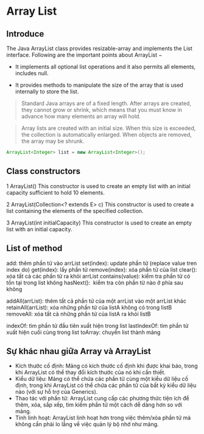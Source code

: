 # Array List

## Introduce

The Java ArrayList class provides resizable-array and implements the List interface. Following are the important points about ArrayList −

- It implements all optional list operations and it also permits all elements, includes null.

- It provides methods to manipulate the size of the array that is used internally to store the list.

> Standard Java arrays are of a fixed length. After arrays are created, they cannot grow or shrink, which means that you must know in advance how many elements an array will hold.

> Array lists are created with an initial size. When this size is exceeded, the collection is automatically enlarged. When objects are removed, the array may be shrunk. 

```java
ArrayList<Integer> list = new ArrayList<Integer>(); 
```

## Class constructors

1	ArrayList()
This constructor is used to create an empty list with an initial capacity sufficient to hold 10 elements.

2	ArrayList(Collection<? extends E> c)
This constructor is used to create a list containing the elements of the specified collection.

3   ArrayList(int initialCapacity)
This constructor is used to create an empty list with an initial capacity.

## List of method

add: thêm phần tử vào arrList
set(index): update phần tử (replace value tren index do)
get(index): lấy phần tử
remove(index): xóa phần tử của list
clear(): xóa tất cả các phần tử ra khỏi arrList
contains(value): kiểm tra phần tử có tồn tại trong list không
hasNext():  kiểm tra còn phần từ nào ở phía sau không

addAll(arrList): thêm tất cả phần tử của một arrList vào một arrList khác
retainAll(arrList): xóa những phần tử của listA không có trong listB
removeAll: xóa tất cả những phần tử của listA ra khỏi listB

indexOf: tìm phần tử đầu tiên xuất hiện trong list
lastIndexOf: tìm phần tử xuất hiện cuối cùng trong list
toArray: chuyển list thành mảng

## Sự khác nhau giữa Array và ArrayList

- Kích thước cố định: Mảng có kích thước cố định khi được khai báo, trong khi ArrayList có thể thay đổi kích thước của nó khi cần thiết.
- Kiểu dữ liệu: Mảng có thể chứa các phần tử cùng một kiểu dữ liệu cố định, trong khi ArrayList có thể chứa các phần tử của bất kỳ kiểu dữ liệu nào (với sự hỗ trợ của Generics).
- Thao tác với phần tử: ArrayList cung cấp các phương thức tiện ích để thêm, xóa, sắp xếp, tìm kiếm phần tử một cách dễ dàng hơn so với mảng.
- Tính linh hoạt: ArrayList linh hoạt hơn trong việc thêm/xóa phần tử mà không cần phải lo lắng về việc quản lý bộ nhớ như mảng.